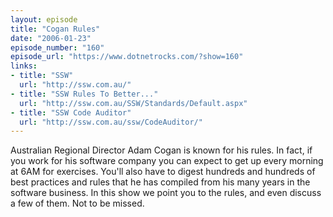 ```yaml
---
layout: episode
title: "Cogan Rules"
date: "2006-01-23"
episode_number: "160"
episode_url: "https://www.dotnetrocks.com/?show=160"
links:
- title: "SSW"
  url: "http://ssw.com.au/"
- title: "SSW Rules To Better..."
  url: "http://ssw.com.au/SSW/Standards/Default.aspx"
- title: "SSW Code Auditor"
  url: "http://ssw.com.au/ssw/CodeAuditor/"
---
```


Australian Regional Director Adam Cogan is known for his rules. In fact, if you work for his software company you can expect to get up every morning at 6AM for exercises. You'll also have to digest hundreds and hundreds of best practices and rules that he has compiled from his many years in the software business. In this show we point you to the rules, and even discuss a few of them. Not to be missed.
